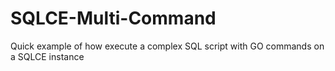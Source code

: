 SQLCE-Multi-Command
===================

Quick example of how execute a complex SQL script with GO commands on a SQLCE instance
